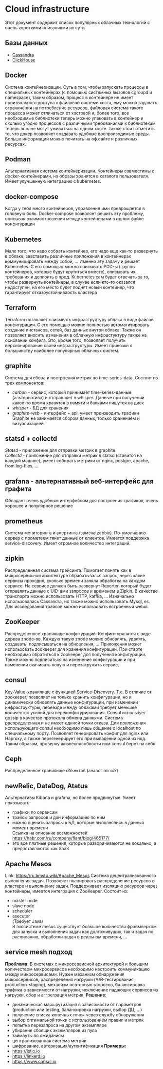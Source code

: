 # Cloud infrastructure
Этот документ содержит список популярных облачных технологий с очень короткими описаниями их сути

## Базы данных
 - [Cassandra](./dbs/cassandra.md)  
 - [ClickHouse](./dbs/clickhouse.md)  

## Docker
Система контейнеризации. Суть в том, чтобы запускать процессы в специальных контейнерах (с помощью системных вызовов cgroupd и namespace), таким образом, процесс в контейнере не имеет произвольного доступа к файловой системе хоста, ему можно задавать ограничения на потребление ресурсов, файловая система такого процесса может отличаться от хостовой и, более того, все необходимые библиотеки теперь можно упаковать в контейнер и сколько угодно процессов с различными требованиями к библиотекам теперь вполне могут уживаться на одном хосте. Также стоит отметить то, что докер позволяет создавать удобные воспроизодимые среды. Больше информации можно почитать на оф.сайте и различных ресурсах.

## Podman
Альтернативная система контейнеризации. Контейнеры совместимы с docker-контейнерами, но образы хранятся в каталоге пользователя. Имеет улучшенную интеграцию с kubernetes.

## docker-compose
Когда у тебя много контейнеров, управление ими превращается в головную боль. Docker-compose позволяет решить эту проблему, описывая взаимоотношения между контейнерами в одном файле конфигурации

## Kubernetes
Мало того, что надо собрать контейнер, его надо еще как-то развернуть в облаке, завставить различные приложения в контейнерах коммуницировать между собой, ... Именно эту задачу и решает Kubernetes. С его помощью можно описывать POD-ы (группы контейнеров, которые будут крутиться вместе), описывать их требования и деплоить в прод. Kubernetes сам будет отвечать за то, чтобы развернуть контейнеры, в случае если кто-то оказался недоступен, на его место будет поднят новый контейнер, что гарантирует отказоустойчиваость кластера

## Terraform
Terraform позволяет описывать инфраструктуру облака в виде файлов конфигурации. С его помощью можно полностью автоматизировать создание инстансов, сетей, баз данных внутри облака. Также он позволяет вносить изменения в облачную инфрастуктуру также на основании конфига. Это, кроме того, позволяет получить версионирование своей инфраструктуры. Имеет привязки к большинству наиболее популярных облачных систем.

## graphite
Система для сбора и построения метрик по time-series-data. Состоит из трех компонентов:  
- *carbon* - сервис, который принимает time-series-данные (альтернатива) и отправляет в whisper. Данные при получении какое-то время хранятся в памяти и балками пишутся на диск  
- *whisper* - БД для хранения  
- *graphite-web* - интерфейс + api, умеет производить графики  
Graphite не занимается сбором данных, только хранением и визуализацией


## statsd + collectd
*Statsd* - приложение для отправки метрик в graphite  
*Collectd* - приложение для отправки метрик в statsd (ставится на каждой машине), умеет собирать метрики от nginx, postgre, apache, from log-files, …  


## grafana - альтернативный веб-интерфейс для графита
Обладает очень удобным интерфейсом для построения графиков, очень хорошее и популярное решение  


## prometheus
Cистема мониторинга и алертинга (замена zabbix). По-умолчанию сервер с прометеем тянет данные от клиентов. Имеется поддержка service-discovery. Имеет огромное количество интеграций.


## zipkin
Распределенная система трэйсинга. Помогает понять как  в микросервисной архитектуре обрабатывался запрос, через какие сервисы проходил, сколько времени заняла обработка на каждом сервисе. На сервисе должен быть развернут Reporter, который будет отправлять данные с UID-ами запросов и временем  в Zipkin. В качестве транспорта можно использовать HTTP, kaffka, …
Изначально использовалась Cassandra, но также можно использовать Mysql, es.
Для исследования трэйсов можно использовать встроенный webui.


## ZooKeeper
Распределенное хранилище конфигураций. Конфиги хранятся в виде дерева znode-ов. Каждую такую znode можно обновлять, удалять, создавать, подписываться на обновления, …
Приложения может использовать zookeeper для хранения конфигурации. При старте необходимо обратиться к zookeeper для получения конфигурации. Также можно подписаться на изменение конфигурации и при изменении скачивать новую и перезагружать сервис.


## consul
Key-Value-хранилище с функцией Service-Discovery. Т.е. В отличие от zookeeper, позволяет не только хранить конфигурации, но и динамически обновлять данные конфигурации, при изменении инфраструктуры, переезде между облаками требует меньшее количество усилий для переконфигурирования.
Consul использует gossip в качестве протокола обмена данными. Система распределенная и не имеет единой точки отказа. Для приложения использующего consul необходимо лишь общение с localhost по специальному порту.
Позволяет генерировать конфиг для nginx или Haproxy, а также перегенерирует его при выпадении одной из нод. Таким образом, проверку жизнеспособности ном consul берет на себя


## Ceph
Распределенное хранилище объектов (аналог minio?)


## newRelic, DataDog, Atatus
Альтернативы Kibana и grafana, но более продвинутые. Умеет показывать:  
- графики по сервисам  
- трэйсы запросов и дон информацию по ним  
- можно оценить запросы к БД, которые выполнялись в данный момент времени  
Ссылка на описание возможностей: https://habr.com/ru/company/flant/blog/465177/  
 - это все платные решения, которые разворачиваются не локально, а предоставляются как SaaS  


## Apache Mesos
Link: https://ru.bmstu.wiki/Apache_Mesos
Система децентрализованного выполнения задач. Позволяет планировать распределение ресурсов в кластере и выполнение задач. Поддерживает изоляцию ресурсов через контейнеры, имеется интеграция с ZooKeeper. Состоит из:
 - master node  
 - slave node  
 - scheduler  
 - executor  
(Требует Java)  
В экосистеме mesos существует большое количество фрэймверком для запуска и выполнения задач как долгоживущих, так и задач по расписанию, обработки задач в реальном времени, …   


## service mesh подход
**Проблема:**
В системах с микросервисной архитектурой и большим количеством микросервисов необходимо настроить коммуникацию между микросервисами.
Нужен механизм обнаружения микросервисов, распределения нагрузки (A/B-тестирования, production-staging), механизм повторных запросов,
балансировка трафика в зависимости от нагрузки, исключение падающих сервисов из нагрузки, сбор и аггреграция метрик.
**Решение:**
 - динамическая маршрутизация в зависомости от параметров (production или testing, балансировка нагрузки, выбор ДЦ, ...)  
 - получение списка конечных точек через службу обнаружения  
 - выбор оптимальной точки с использованием правил и метрик  
 - попытка перезапроса на другом экземпляре  
 - убирание сбоящих экземпляров из пула  
 - таймауты по ожиданиям  
 - централизованная система метрик  
 - шифрование, авторизация/аутентификация
**Примеры:**
 - https://istio.io
 - https://linkerd.io
 - https://www.consul.io
